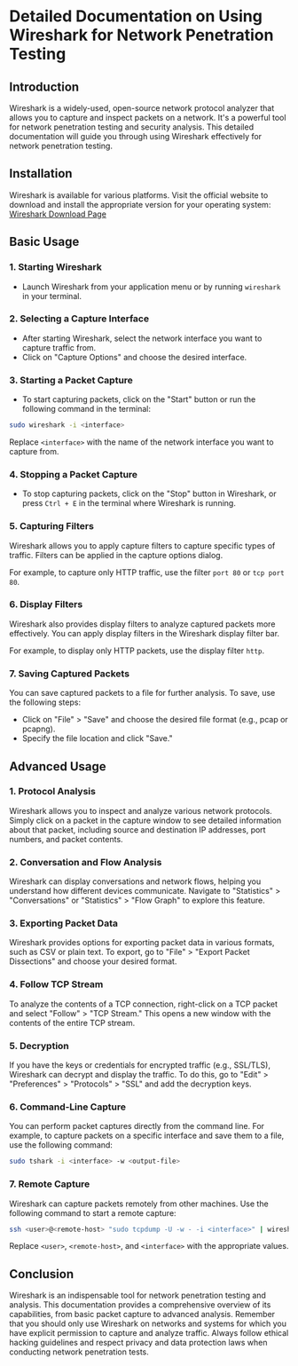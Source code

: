 # Detailed Documentation on Using Wireshark for Network Penetration Testing

## Introduction

Wireshark is a widely-used, open-source network protocol analyzer that allows you to capture and inspect packets on a network. It's a powerful tool for network penetration testing and security analysis. This detailed documentation will guide you through using Wireshark effectively for network penetration testing.

## Installation

Wireshark is available for various platforms. Visit the official website to download and install the appropriate version for your operating system: [Wireshark Download Page](https://www.wireshark.org/download.html)

## Basic Usage

### 1. Starting Wireshark

- Launch Wireshark from your application menu or by running `wireshark` in your terminal.

### 2. Selecting a Capture Interface

- After starting Wireshark, select the network interface you want to capture traffic from.
- Click on "Capture Options" and choose the desired interface.

### 3. Starting a Packet Capture

- To start capturing packets, click on the "Start" button or run the following command in the terminal:

```bash
sudo wireshark -i <interface>
```

Replace `<interface>` with the name of the network interface you want to capture from.

### 4. Stopping a Packet Capture

- To stop capturing packets, click on the "Stop" button in Wireshark, or press `Ctrl + E` in the terminal where Wireshark is running.

### 5. Capturing Filters

Wireshark allows you to apply capture filters to capture specific types of traffic. Filters can be applied in the capture options dialog.

For example, to capture only HTTP traffic, use the filter `port 80` or `tcp port 80`.

### 6. Display Filters

Wireshark also provides display filters to analyze captured packets more effectively. You can apply display filters in the Wireshark display filter bar.

For example, to display only HTTP packets, use the display filter `http`.

### 7. Saving Captured Packets

You can save captured packets to a file for further analysis. To save, use the following steps:

- Click on "File" > "Save" and choose the desired file format (e.g., pcap or pcapng).
- Specify the file location and click "Save."

## Advanced Usage

### 1. Protocol Analysis

Wireshark allows you to inspect and analyze various network protocols. Simply click on a packet in the capture window to see detailed information about that packet, including source and destination IP addresses, port numbers, and packet contents.

### 2. Conversation and Flow Analysis

Wireshark can display conversations and network flows, helping you understand how different devices communicate. Navigate to "Statistics" > "Conversations" or "Statistics" > "Flow Graph" to explore this feature.

### 3. Exporting Packet Data

Wireshark provides options for exporting packet data in various formats, such as CSV or plain text. To export, go to "File" > "Export Packet Dissections" and choose your desired format.

### 4. Follow TCP Stream

To analyze the contents of a TCP connection, right-click on a TCP packet and select "Follow" > "TCP Stream." This opens a new window with the contents of the entire TCP stream.

### 5. Decryption

If you have the keys or credentials for encrypted traffic (e.g., SSL/TLS), Wireshark can decrypt and display the traffic. To do this, go to "Edit" > "Preferences" > "Protocols" > "SSL" and add the decryption keys.

### 6. Command-Line Capture

You can perform packet captures directly from the command line. For example, to capture packets on a specific interface and save them to a file, use the following command:

```bash
sudo tshark -i <interface> -w <output-file>
```

### 7. Remote Capture

Wireshark can capture packets remotely from other machines. Use the following command to start a remote capture:

```bash
ssh <user>@<remote-host> "sudo tcpdump -U -w - -i <interface>" | wireshark -k -i -
```

Replace `<user>`, `<remote-host>`, and `<interface>` with the appropriate values.

## Conclusion

Wireshark is an indispensable tool for network penetration testing and analysis. This documentation provides a comprehensive overview of its capabilities, from basic packet capture to advanced analysis. Remember that you should only use Wireshark on networks and systems for which you have explicit permission to capture and analyze traffic. Always follow ethical hacking guidelines and respect privacy and data protection laws when conducting network penetration tests.
